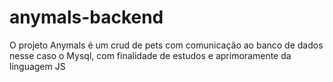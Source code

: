 # anymals-backend
 O projeto Anymals é um crud  de pets com comunicação ao banco de dados nesse caso o Mysql, com finalidade de estudos e aprimoramente da linguagem JS
